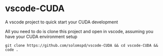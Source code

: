 # vscode-CUDA
A vscode project to quick start your CUDA development

All you need to do is clone this project and open in vscode, assuming you have your CUDA environment setup
```
git clone https://github.com/solomspd/vscode-CUDA && cd vscode-CUDA && code .
```
